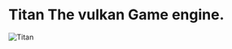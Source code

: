 # Titan The vulkan Game engine.
![Titan](https://user-images.githubusercontent.com/42831999/174456266-7bf7b76c-987c-4025-8af6-e7fc2e885f44.png)

